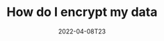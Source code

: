---
title: "How do I encrypt my data"
date: 2022-04-08T23
slug: data encryption
category: blog 
summary:
description: 
cover:
  image: ""
  alt: ""
  caption: 
  relative: true
showtoc: true
draft: false
---